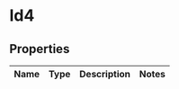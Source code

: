 # Id4

## Properties
Name | Type | Description | Notes
------------ | ------------- | ------------- | -------------

